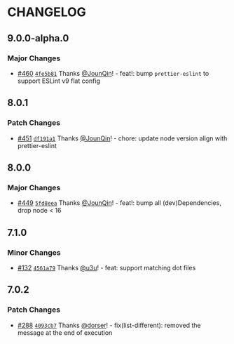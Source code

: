 # CHANGELOG

## 9.0.0-alpha.0

### Major Changes

- [#460](https://github.com/prettier/prettier-eslint-cli/pull/460) [`4fe5b81`](https://github.com/prettier/prettier-eslint-cli/commit/4fe5b814185e386c351545c0769287b306d9729b) Thanks [@JounQin](https://github.com/JounQin)! - feat!: bump `prettier-eslint` to support ESLint v9 flat config

## 8.0.1

### Patch Changes

- [#451](https://github.com/prettier/prettier-eslint-cli/pull/451) [`df191a1`](https://github.com/prettier/prettier-eslint-cli/commit/df191a1415ecb2529849d99eff66b2f5616b410b) Thanks [@JounQin](https://github.com/JounQin)! - chore: update node version align with prettier-eslint

## 8.0.0

### Major Changes

- [#449](https://github.com/prettier/prettier-eslint-cli/pull/449) [`5fd8eea`](https://github.com/prettier/prettier-eslint-cli/commit/5fd8eea1eb9f17fe0fab931aa8e59c8a2fc87529) Thanks [@JounQin](https://github.com/JounQin)! - feat!: bump all (dev)Dependencies, drop node < 16

## 7.1.0

### Minor Changes

- [#132](https://github.com/prettier/prettier-eslint-cli/pull/132) [`4561a79`](https://github.com/prettier/prettier-eslint-cli/commit/4561a799b90f0c0c2861a81426ced852b4468377) Thanks [@u3u](https://github.com/u3u)! - feat: support matching dot files

## 7.0.2

### Patch Changes

- [#288](https://github.com/prettier/prettier-eslint-cli/pull/288) [`4093cb7`](https://github.com/prettier/prettier-eslint-cli/commit/4093cb7830d49fd8cda23fe33008694dc61074a6) Thanks [@dorser](https://github.com/dorser)! - fix(list-different): removed the message at the end of execution

